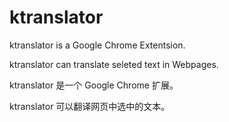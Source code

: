 # ktranslator

ktranslator is a Google Chrome Extentsion.

ktranslator can translate seleted text in Webpages.

ktranslator 是一个 Google Chrome 扩展。

ktranslator 可以翻译网页中选中的文本。
